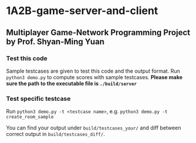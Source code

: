 # 1A2B-game-server-and-client
## Multiplayer Game-Network Programming Project by Prof. Shyan-Ming Yuan


### Test this code
Sample testcases are given to test this code and the output format.
Run `python3 demo.py` to compute scores with sample testcases.
**Please make sure the path to the executable file is `./build/server`**

### Test specific testcase
Run `python3 demo.py -t <testcase name>`, e.g. `python3 demo.py -t create_room_sample`

You can find your output under `build/testcases_your/` and diff between correct output in `build/testcases_diff/`.
